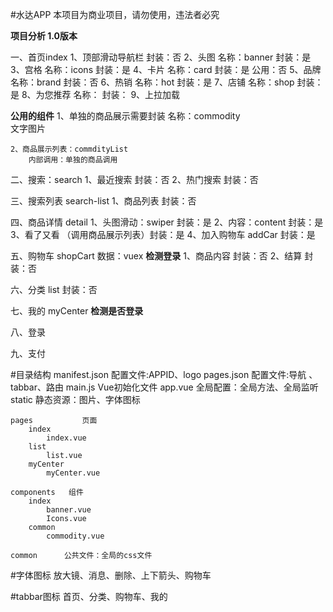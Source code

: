 #水达APP 本项目为商业项目，请勿使用，违法者必究
 

**项目分析 1.0版本**

一、首页index
	1、顶部滑动导航栏
		封装：否
	2、头图
		名称：banner
		封装：是
	3、宫格
		名称：icons
		封装：是
	4、卡片
		名称：card
		封装：是 
		公用：否
	5、品牌
		名称：brand
		封装：否
	6、热销
		名称：hot
		封装：是
	7、店铺
		名称：shop
		封装：是
	8、为您推荐
		名称：
		封装：
	9、上拉加载
	
	
**公用的组件**
	1、单独的商品展示需要封装  名称：commodity  
		文字图片
	
	2、商品展示列表：commdityList
		内部调用：单独的商品调用
	
二、搜索：search
	1、最近搜索
		封装：否
	2、热门搜索
		封装：否
		
三、搜索列表 search-list
	1、商品列表
		封装：否
		
四、商品详情 detail
	1、头图滑动：swiper  	封装：是
	2、内容：content		封装：是
	3、看了又看 （调用商品展示列表）封装：是
	4、加入购物车 addCar	封装：是
	
五、购物车 shopCart  数据：vuex
	**检测登录**
	1、商品内容 封装：否	
	2、结算	封装：否
	
六、分类 list  封装：否
	
七、我的  myCenter
	**检测是否登录**
	
八、登录	
	
九、支付	
	
	
#目录结构
	manifest.json	配置文件:APPID、logo
	pages.json		配置文件:导航 、tabbar、路由
	main.js			Vue初始化文件
	app.vue			全局配置：全局方法、全局监听
	static			静态资源：图片、字体图标
	
	pages			页面
		index
			index.vue
		list
			list.vue
		myCenter
			myCenter.vue

	components   组件
		index
			banner.vue
			Icons.vue
		common
			commodity.vue
			
	common		公共文件：全局的css文件			
	

#字体图标
	放大镜、消息、删除、上下箭头、购物车
	
#tabbar图标
	首页、分类、购物车、我的
	
	
	
	
	
	
	
	
